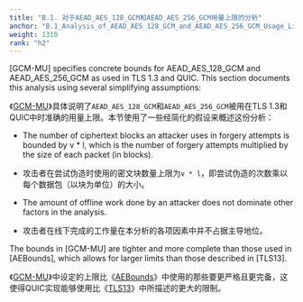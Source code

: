 ```yaml
---
title: "B.1. 对于AEAD_AES_128_GCM和AEAD_AES_256_GCM用量上限的分析"
anchor: "B.1_Analysis_of_AEAD_AES_128_GCM_and_AEAD_AES_256_GCM_Usage_Limits"
weight: 1310
rank: "h2"
---
```


[GCM-MU] specifies concrete bounds for AEAD_AES_128_GCM and AEAD_AES_256_GCM as used in TLS 1.3 and QUIC. This section documents this analysis using several simplifying assumptions:

《[GCM-MU]()》具体说明了`AEAD_AES_128_GCM`和`AEAD_AES_256_GCM`被用在TLS 1.3和QUIC中时准确的用量上限。本节使用了一些经简化的假设来概述这份分析：

* The number of ciphertext blocks an attacker uses in forgery attempts is bounded by v * l, which is the number of forgery attempts multiplied by the size of each packet (in blocks).

* 攻击者在尝试伪造时使用的密文块数量上限为`v * l`，即尝试伪造的次数乘以每个数据包（以块为单位）的大小。

* The amount of offline work done by an attacker does not dominate other factors in the analysis.

* 攻击者在线下完成的工作量在本分析的各项因素中并不占据主导地位。

The bounds in [GCM-MU] are tighter and more complete than those used in [AEBounds], which allows for larger limits than those described in [TLS13].

《[GCM-MU]()》中设定的上限比《[AEBounds]()》中使用的那些要更严格且更完备，这使得QUIC实现能够使用比《[TLS13]()》中所描述的更大的限制。
